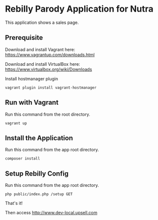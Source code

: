 # Rebilly Parody Application for Nutra

This application shows a sales page.

## Prerequisite
Download and install Vagrant here: https://www.vagrantup.com/downloads.html

Download and install VirtualBox here: https://www.virtualbox.org/wiki/Downloads

Install hostmanager plugin

    vagrant plugin install vagrant-hostmanager

## Run with Vagrant
Run this command from the root directory.

    vagrant up

## Install the Application
Run this command from the app root directory.

    composer install

## Setup Rebilly Config
Run this command from the app root directory.

    php public/index.php /setup GET

That's it!

Then access http://www.dev-local.upsell.com

